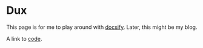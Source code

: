 # Dux

This page is for me to play around with [docsify](https://docsify.js.org/).
Later, this might be my blog.

A link to [code](code). 
